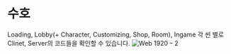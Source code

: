 # 수호

Loading, Lobby(+ Character, Customizing, Shop, Room), Ingame 각 씬 별로 Clinet, Server의 코드들을 확인할 수 있습니다.
![Web 1920 – 2](https://github.com/user-attachments/assets/f82af903-79fd-4798-921e-f039856c101f)
